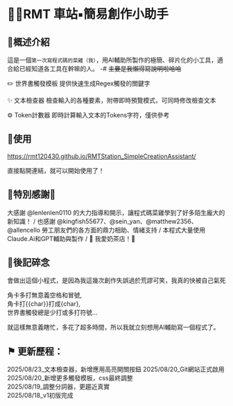 

# 🔹🚂RMT 車站▪️簡易創作小助手


## 🔹概述介紹
這是一個`第一次寫程式碼的菜雞（我）`，用AI輔助所製作的極簡、碎片化的小工具，適合給已經知道各工具在幹嘛的人。
-# ~~主要是我懶得寫說明啦哈哈~~

✏️ 世界書觸發模板
提供快速生成Regex觸發的關鍵字

✨ 文本檢查器
檢查輸入的各種要素，附帶即時預覽模式，可同時修改檢查文本

⚙️ Token計數器
即時計算輸入文本的Tokens字符，僅供參考


## 🔹使用

https://rmt120430.github.io/RMTStation_SimpleCreationAssistant/

直接點開連結，就可以開始使用了！


## 🛐特別感謝🛐

大感謝 @lenlenlen0110 的大力指導和開示，讓程式碼菜雞學到了好多陌生龐大的新知識！
/
也感謝 @kingfish55677、@sein_yan、@matthew2356、@allencello 勞工朋友們的各方面的鼎力相助、情緒支持
/
本程式大量使用Claude.Ai和GPT輔助與製作
/
🛐 我愛奶茶店！🛐


## 🔹後記碎念

會做出這個小程式，是因為我這幾次創作失誤過於荒謬可笑，我真的快被自己氣死

角卡多打無意義空格和冒號,<br>
角卡打{{char}}打成{char},<br>
世界書觸發總是少打或多打符號…<br>

就這樣無意義瞎忙，多花了超多時間，所以我就立刻想用AI輔助寫一個程式了。

## ⚑ 更新歷程：
2025/08/23_文本檢查器，新增應用高亮開關按鈕
2025/08/20_Git網站正式啟用<br>
2025/08/20_新增更多觸發模板，css最終調整<br>
2025/08/19_調整分詞器，更趨近真實<br>
2025/08/18_v1初版完成




